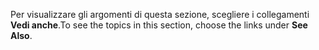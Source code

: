 <span data-ttu-id="6adb2-101">Per visualizzare gli argomenti di questa sezione, scegliere i collegamenti **Vedi anche**.</span><span class="sxs-lookup"><span data-stu-id="6adb2-101">To see the topics in this section, choose the links under **See Also**.</span></span>